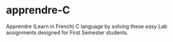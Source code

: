 # apprendre-C
Apprendre (Learn in French) C language by solving these *easy* Lab assignments designed for First Semester students.
